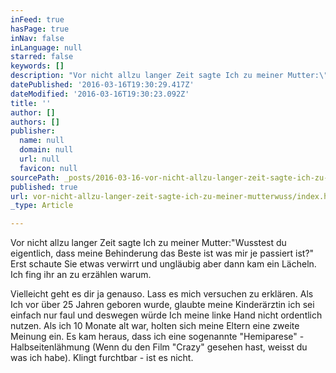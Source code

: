 ```yaml
---
inFeed: true
hasPage: true
inNav: false
inLanguage: null
starred: false
keywords: []
description: "Vor nicht allzu langer Zeit sagte Ich zu meiner Mutter:\"Wusstest du eigentlich, dass meine Behinderung das Beste ist was mir je passiert ist?\" Erst schaute Sie etwas verwirrt und ungläubig aber dann kam ein Lächeln. Ich fing ihr an zu erzählen warum.\_"
datePublished: '2016-03-16T19:30:29.417Z'
dateModified: '2016-03-16T19:30:23.092Z'
title: ''
author: []
authors: []
publisher:
  name: null
  domain: null
  url: null
  favicon: null
sourcePath: _posts/2016-03-16-vor-nicht-allzu-langer-zeit-sagte-ich-zu-meiner-mutterwuss.md
published: true
url: vor-nicht-allzu-langer-zeit-sagte-ich-zu-meiner-mutterwuss/index.html
_type: Article

---
```

Vor nicht allzu langer Zeit sagte Ich zu meiner Mutter:"Wusstest du eigentlich, dass meine Behinderung das Beste ist was mir je passiert ist?" Erst schaute Sie etwas verwirrt und ungläubig aber dann kam ein Lächeln. Ich fing ihr an zu erzählen warum. 

Vielleicht geht es dir ja genauso. Lass es mich versuchen zu erklären. Als Ich vor über 25 Jahren geboren wurde, glaubte meine Kinderärztin ich sei einfach nur faul und deswegen würde Ich meine linke Hand nicht ordentlich nutzen. Als ich 10 Monate alt war, holten sich meine Eltern eine zweite Meinung ein. Es kam heraus, dass ich eine sogenannte "Hemiparese" - Halbseitenlähmung (Wenn du den Film "Crazy" gesehen hast, weisst du was ich habe). Klingt furchtbar - ist es nicht.